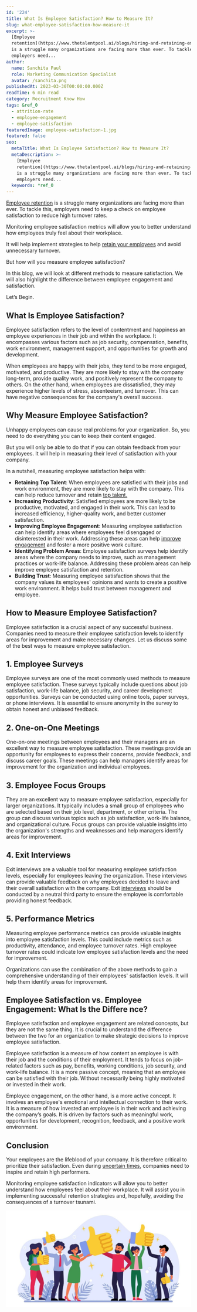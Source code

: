 ```yaml
---
id: '224'
title: What Is Employee Satisfaction? How to Measure It?
slug: what-employee-satisfaction-how-measure-it
excerpt: >-
  [Employee
  retention](https://www.thetalentpool.ai/blogs/hiring-and-retaining-employees-in-uncertain-times/)
  is a struggle many organizations are facing more than ever. To tackle this,
  employers need...
author:
  name: Sanchita Paul
  role: Marketing Communication Specialist
  avatar: /sanchita.png
publishedAt: 2023-03-30T00:00:00.000Z
readTime: 6 min read
category: Recruitment Know How
tags: &ref_0
  - attrition-rate
  - employee-engagement
  - employee-satisfaction
featuredImage: employee-satisfaction-1.jpg
featured: false
seo:
  metaTitle: What Is Employee Satisfaction? How to Measure It?
  metaDescription: >-
    [Employee
    retention](https://www.thetalentpool.ai/blogs/hiring-and-retaining-employees-in-uncertain-times/)
    is a struggle many organizations are facing more than ever. To tackle this,
    employers need...
  keywords: *ref_0
---
```


[Employee retention](https://www.thetalentpool.ai/blogs/hiring-and-retaining-employees-in-uncertain-times/) is a struggle many organizations are facing more than ever. To tackle this, employers need to keep a check on employee satisfaction to reduce high turnover rates.

Monitoring employee satisfaction metrics will allow you to better understand how employees truly feel about their workplace.

It will help implement strategies to help [retain your employees](https://www.thetalentpool.ai/blogs/retaining-talent-amid-great-resignation/) and avoid unnecessary turnover.

But how will you measure employee satisfaction?

In this blog, we will look at different methods to measure satisfaction. We will also highlight the difference between employee engagement and satisfaction.

Let’s Begin.

## **What Is Employee Satisfaction?**

Employee satisfaction refers to the level of contentment and happiness an employee experiences in their job and within the workplace. It encompasses various factors such as job security, compensation, benefits, work environment, management support, and opportunities for growth and development.

When employees are happy with their jobs, they tend to be more engaged, motivated, and productive. They are more likely to stay with the company long-term, provide quality work, and positively represent the company to others. On the other hand, when employees are dissatisfied, they may experience higher levels of stress, absenteeism, and turnover. This can have negative consequences for the company's overall success.

## **Why Measure Employee Satisfaction?**

Unhappy employees can cause real problems for your organization. So, you need to do everything you can to keep their content engaged.

But you will only be able to do that if you can obtain feedback from your employees. It will help in measuring their level of satisfaction with your company.

In a nutshell, measuring employee satisfaction helps with:

- **Retaining Top Talent**: When employees are satisfied with their jobs and work environment, they are more likely to stay with the company. This can help reduce turnover and retain [top talent.](https://www.thetalentpool.ai/blogs/top-reasons-why-you-are-losing-top-talent-to-competitors/)
- **Increasing Productivity**: Satisfied employees are more likely to be productive, motivated, and engaged in their work. This can lead to increased efficiency, higher-quality work, and better customer satisfaction.
- **Improving Employee Engagement**: Measuring employee satisfaction can help identify areas where employees feel disengaged or disinterested in their work. Addressing these areas can help [improve engagement](https://www.thetalentpool.ai/blogs/6-ways-increase-employee-engagement/) and foster a more positive work culture.
- **Identifying Problem Areas**: Employee satisfaction surveys help identify areas where the company needs to improve, such as management practices or work-life balance. Addressing these problem areas can help improve employee satisfaction and retention.
- **Building Trust**: Measuring employee satisfaction shows that the company values its employees' opinions and wants to create a positive work environment. It helps build trust between management and employee.

## **How to Measure Employee Satisfaction?**

Employee satisfaction is a crucial aspect of any successful business. Companies need to measure their employee satisfaction levels to identify areas for improvement and make necessary changes. Let us discuss some of the best ways to measure employee satisfaction.

## 1\. **Employee Surveys**

Employee surveys are one of the most commonly used methods to measure employee satisfaction. These surveys typically include questions about job satisfaction, work-life balance, job security, and career development opportunities. Surveys can be conducted using online tools, paper surveys, or phone interviews. It is essential to ensure anonymity in the survey to obtain honest and unbiased feedback.

## 2\. ****One-on-One Meetings****

One-on-one meetings between employees and their managers are an excellent way to measure employee satisfaction. These meetings provide an opportunity for employees to express their concerns, provide feedback, and discuss career goals. These meetings can help managers identify areas for improvement for the organization and individual employees.

## 3\. ******Employee Focus Groups******

They are an excellent way to measure employee satisfaction, especially for larger organizations. It typically includes a small group of employees who are selected based on their job level, department, or other criteria. The group can discuss various topics such as job satisfaction, work-life balance, and organizational culture. Focus groups can provide valuable insights into the organization's strengths and weaknesses and help managers identify areas for improvement.

## 4\. ********Exit Interviews********

Exit interviews are a valuable tool for measuring employee satisfaction levels, especially for employees leaving the organization. These interviews can provide valuable feedback on why employees decided to leave and their overall satisfaction with the company. Exit [interviews](https://en.wikipedia.org/wiki/Interview) should be conducted by a neutral third party to ensure the employee is comfortable providing honest feedback.

## 5\. **********Performance Metrics**********

Measuring employee performance metrics can provide valuable insights into employee satisfaction levels. This could include metrics such as productivity, attendance, and employee turnover rates. High employee turnover rates could indicate low employee satisfaction levels and the need for improvement.

Organizations can use the combination of the above methods to gain a comprehensive understanding of their employees' satisfaction levels. It will help them identify areas for improvement.

## **Employee Satisfaction vs. Employee Engagement: What Is the Differe nce?**

Employee satisfaction and employee engagement are related concepts, but they are not the same thing. It is crucial to understand the difference between the two for an organization to make strategic decisions to improve employee satisfaction.

Employee satisfaction is a measure of how content an employee is with their job and the conditions of their employment. It tends to focus on job-related factors such as pay, benefits, working conditions, job security, and work-life balance. It is a more passive concept, meaning that an employee can be satisfied with their job. Without necessarily being highly motivated or invested in their work.

Employee engagement, on the other hand, is a more active concept. It involves an employee's emotional and intellectual connection to their work. It is a measure of how invested an employee is in their work and achieving the company’s goals. It is driven by factors such as meaningful work, opportunities for development, recognition, feedback, and a positive work environment.

## **Conclusion**

Your employees are the lifeblood of your company. It is therefore critical to prioritize their satisfaction. Even during [uncertain times](https://www.thetalentpool.ai/blogs/hiring-and-retaining-employees-in-uncertain-times/), companies need to inspire and retain high performers.

Monitoring employee satisfaction indicators will allow you to better understand how employees feel about their workplace. It will assist you in implementing successful retention strategies and, hopefully, avoiding the consequences of a turnover tsunami. 

![employee-satisfaction](images/employee-satisfaction-1-1024x535.jpg)
